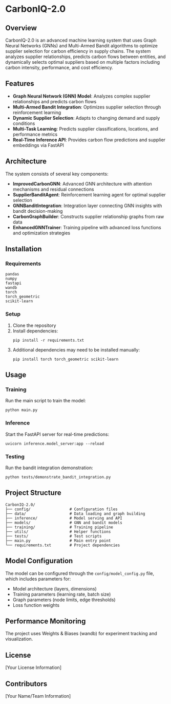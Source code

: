 # CarbonIQ-2.0

## Overview
CarbonIQ-2.0 is an advanced machine learning system that uses Graph Neural Networks (GNNs) and Multi-Armed Bandit algorithms to optimize supplier selection for carbon efficiency in supply chains. The system analyzes supplier relationships, predicts carbon flows between entities, and dynamically selects optimal suppliers based on multiple factors including carbon intensity, performance, and cost efficiency.

## Features
- **Graph Neural Network (GNN) Model**: Analyzes complex supplier relationships and predicts carbon flows
- **Multi-Armed Bandit Integration**: Optimizes supplier selection through reinforcement learning
- **Dynamic Supplier Selection**: Adapts to changing demand and supply conditions
- **Multi-Task Learning**: Predicts supplier classifications, locations, and performance metrics
- **Real-Time Inference API**: Provides carbon flow predictions and supplier embeddings via FastAPI

## Architecture
The system consists of several key components:
- **ImprovedCarbonGNN**: Advanced GNN architecture with attention mechanisms and residual connections
- **SupplierBanditAgent**: Reinforcement learning agent for optimal supplier selection
- **GNNBanditIntegration**: Integration layer connecting GNN insights with bandit decision-making
- **CarbonGraphBuilder**: Constructs supplier relationship graphs from raw data
- **EnhancedGNNTrainer**: Training pipeline with advanced loss functions and optimization strategies

## Installation

### Requirements
```
pandas
numpy
fastapi
wandb
torch
torch_geometric
scikit-learn
```

### Setup
1. Clone the repository
2. Install dependencies:
   ```
   pip install -r requirements.txt
   ```
3. Additional dependencies may need to be installed manually:
   ```
   pip install torch torch_geometric scikit-learn
   ```

## Usage

### Training
Run the main script to train the model:
```
python main.py
```

### Inference
Start the FastAPI server for real-time predictions:
```
uvicorn inference.model_server:app --reload
```

### Testing
Run the bandit integration demonstration:
```
python tests/demonstrate_bandit_integration.py
```

## Project Structure
```
CarbonIQ-2.0/
├── config/                 # Configuration files
├── data/                   # Data loading and graph building
├── inference/              # Model serving and API
├── models/                 # GNN and bandit models
├── training/               # Training pipeline
├── utils/                  # Helper functions
├── tests/                  # Test scripts
├── main.py                 # Main entry point
└── requirements.txt        # Project dependencies
```

## Model Configuration
The model can be configured through the `config/model_config.py` file, which includes parameters for:
- Model architecture (layers, dimensions)
- Training parameters (learning rate, batch size)
- Graph parameters (node limits, edge thresholds)
- Loss function weights

## Performance Monitoring
The project uses Weights & Biases (wandb) for experiment tracking and visualization.

## License
[Your License Information]

## Contributors
[Your Name/Team Information]
